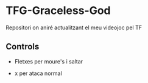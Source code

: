 # TFG-Graceless-God
Repositori on aniré actualitzant el meu videojoc pel TF

## Controls

- Fletxes per moure's i saltar

- x per ataca normal
